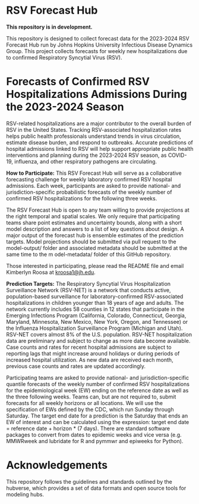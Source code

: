 # RSV Forecast Hub

**This repository is in development.**

This repository is designed to collect forecast data for the 2023-2024 RSV Forecast Hub run by Johns Hopkins University Infectious Disease Dynamics Group. This project collects forecasts for weekly new hospitalizations due to confirmed Respiratory Syncytial Virus (RSV). 

# Forecasts of Confirmed RSV Hospitalizations Admissions During the 2023-2024 Season
RSV-related hospitalizations are a major contributor to the overall burden of RSV in the United States. Tracking RSV-associated hospitalization rates helps public health professionals understand trends in virus circulation, estimate disease burden, and respond to outbreaks. Accurate predictions of hospital admissions linked to RSV will help support appropriate public health interventions and planning during the 2023-2024 RSV season, as COVID-19, influenza, and other respiratory pathogens are circulating. 

**How to Participate:**
This RSV Forecast Hub will serve as a collaborative forecasting challenge for weekly laboratory confirmed RSV hospital admissions. Each week, participants are asked to provide national- and jurisdiction-specific probabilistic forecasts of the weekly number of confirmed RSV hospitalizations for the following three weeks. 

The RSV Forecast Hub is open to any team willing to provide projections at the right temporal and spatial scales. We only require that participating teams share point estimates and uncertainty bounds, along with a short model description and answers to a list of key questions about design. A major output of the forecast hub is ensemble estimates of the prediction targets. Model projections should be submitted via pull request to the model-output/ folder and associated metadata should be submitted at the same time to the m odel-metadata/ folder of this GitHub repository. 

Those interested in participating, please read the README file and email Kimberlyn Roosa at kroosa1@jh.edu.

**Prediction Targets:**
The Respiratory Syncytial Virus Hospitalization Surveillance Network (RSV-NET) is a network that conducts active, population-based surveillance for laboratory-confirmed RSV-associated hospitalizations in children younger than 18 years of age and adults. The network currently includes 58 counties in 12 states that participate in the Emerging Infections Program (California, Colorado, Connecticut, Georgia, Maryland, Minnesota, New Mexico, New York, Oregon, and Tennessee) or the Influenza Hospitalization Surveillance Program (Michigan and Utah). RSV-NET covers almost 8% of the U.S. population. RSV-NET hospitalization data are preliminary and subject to change as more data become available. Case counts and rates for recent hospital admissions are subject to reporting lags that might increase around holidays or during periods of increased hospital utilization. As new data are received each month, previous case counts and rates are updated accordingly.

Participating teams are asked to provide national- and jurisdiction-specific quantile forecasts of the weekly number of confirmed RSV hospitalizations for the epidemiological week (EW) ending on the reference date as well as the three following weeks. Teams can, but are not required to, submit forecasts for all weekly horizons or all locations. We will use the specification of EWs defined by the CDC, which run Sunday through Saturday. The target end date for a prediction is the Saturday that ends an EW of interest and can be calculated using the expression: target end date = reference date + horizon * (7 days). There are standard software packages to convert from dates to epidemic weeks and vice versa (e.g. MMWRweek and lubridate for R and pymmwr and epiweeks for Python).

# Acknowledgements
This repository follows the guidelines and standards outlined by the hubverse, which provides a set of data formats and open source tools for modeling hubs.

